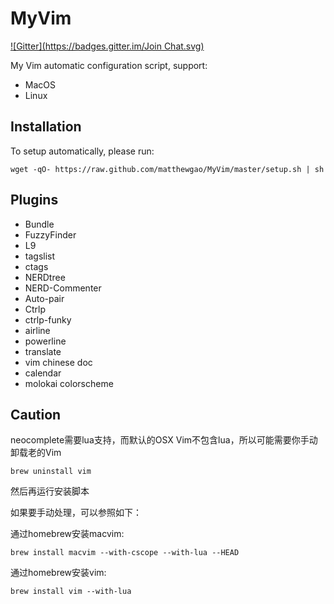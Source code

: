 MyVim
=====
[![Gitter](https://badges.gitter.im/Join Chat.svg)](https://gitter.im/matthewgao/MyVim?utm_source=badge&utm_medium=badge&utm_campaign=pr-badge&utm_content=badge)

My Vim automatic configuration script, support:
* MacOS
* Linux

## Installation
To setup automatically, please run:

~~~
wget -qO- https://raw.github.com/matthewgao/MyVim/master/setup.sh | sh
~~~

## Plugins

* Bundle
* FuzzyFinder
* L9
* tagslist
* ctags
* NERDtree
* NERD-Commenter
* Auto-pair
* Ctrlp
* ctrlp-funky
* airline
* powerline
* translate
* vim chinese doc
* calendar
* molokai colorscheme

## Caution
neocomplete需要lua支持，而默认的OSX Vim不包含lua，所以可能需要你手动卸载老的Vim

~~~
brew uninstall vim
~~~
然后再运行安装脚本

如果要手动处理，可以参照如下：

通过homebrew安装macvim:

~~~
brew install macvim --with-cscope --with-lua --HEAD
~~~
通过homebrew安装vim:

~~~
brew install vim --with-lua
~~~

